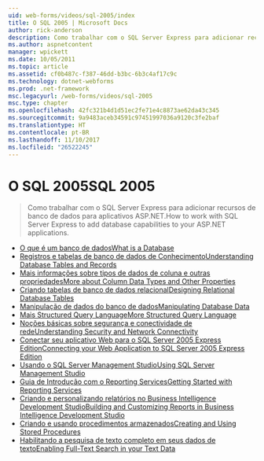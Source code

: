 ```yaml
---
uid: web-forms/videos/sql-2005/index
title: O SQL 2005 | Microsoft Docs
author: rick-anderson
description: Como trabalhar com o SQL Server Express para adicionar recursos de banco de dados para aplicativos ASP.NET.
ms.author: aspnetcontent
manager: wpickett
ms.date: 10/05/2011
ms.topic: article
ms.assetid: cf0b487c-f387-46dd-b3bc-6b3c4af17c9c
ms.technology: dotnet-webforms
ms.prod: .net-framework
msc.legacyurl: /web-forms/videos/sql-2005
msc.type: chapter
ms.openlocfilehash: 42fc321b4d1d51ec2fe71e4c8873ae62da43c345
ms.sourcegitcommit: 9a9483aceb34591c97451997036a9120c3fe2baf
ms.translationtype: HT
ms.contentlocale: pt-BR
ms.lasthandoff: 11/10/2017
ms.locfileid: "26522245"
---
```

<a name="sql-2005"></a><span data-ttu-id="6cf52-103">O SQL 2005</span><span class="sxs-lookup"><span data-stu-id="6cf52-103">SQL 2005</span></span>
====================
> <span data-ttu-id="6cf52-104">Como trabalhar com o SQL Server Express para adicionar recursos de banco de dados para aplicativos ASP.NET.</span><span class="sxs-lookup"><span data-stu-id="6cf52-104">How to work with SQL Server Express to add database capabilities to your ASP.NET applications.</span></span>


- [<span data-ttu-id="6cf52-105">O que é um banco de dados</span><span class="sxs-lookup"><span data-stu-id="6cf52-105">What is a Database</span></span>](what-is-a-database.md)
- [<span data-ttu-id="6cf52-106">Registros e tabelas de banco de dados de Conhecimento</span><span class="sxs-lookup"><span data-stu-id="6cf52-106">Understanding Database Tables and Records</span></span>](understanding-database-tables-and-records.md)
- [<span data-ttu-id="6cf52-107">Mais informações sobre tipos de dados de coluna e outras propriedades</span><span class="sxs-lookup"><span data-stu-id="6cf52-107">More about Column Data Types and Other Properties</span></span>](more-about-column-data-types-and-other-properties.md)
- [<span data-ttu-id="6cf52-108">Criando tabelas de banco de dados relacional</span><span class="sxs-lookup"><span data-stu-id="6cf52-108">Designing Relational Database Tables</span></span>](designing-relational-database-tables.md)
- [<span data-ttu-id="6cf52-109">Manipulação de dados do banco de dados</span><span class="sxs-lookup"><span data-stu-id="6cf52-109">Manipulating Database Data</span></span>](manipulating-database-data.md)
- [<span data-ttu-id="6cf52-110">Mais Structured Query Language</span><span class="sxs-lookup"><span data-stu-id="6cf52-110">More Structured Query Language</span></span>](more-structured-query-language.md)
- [<span data-ttu-id="6cf52-111">Noções básicas sobre segurança e conectividade de rede</span><span class="sxs-lookup"><span data-stu-id="6cf52-111">Understanding Security and Network Connectivity</span></span>](understanding-security-and-network-connectivity.md)
- [<span data-ttu-id="6cf52-112">Conectar seu aplicativo Web para o SQL Server 2005 Express Edition</span><span class="sxs-lookup"><span data-stu-id="6cf52-112">Connecting your Web Application to SQL Server 2005 Express Edition</span></span>](connecting-your-web-application-to-sql-server-2005-express-edition.md)
- [<span data-ttu-id="6cf52-113">Usando o SQL Server Management Studio</span><span class="sxs-lookup"><span data-stu-id="6cf52-113">Using SQL Server Management Studio</span></span>](using-sql-server-management-studio.md)
- [<span data-ttu-id="6cf52-114">Guia de Introdução com o Reporting Services</span><span class="sxs-lookup"><span data-stu-id="6cf52-114">Getting Started with Reporting Services</span></span>](getting-started-with-reporting-services.md)
- [<span data-ttu-id="6cf52-115">Criando e personalizando relatórios no Business Intelligence Development Studio</span><span class="sxs-lookup"><span data-stu-id="6cf52-115">Building and Customizing Reports in Business Intelligence Development Studio</span></span>](building-and-customizing-reports-in-business-intelligence-development-studio.md)
- [<span data-ttu-id="6cf52-116">Criando e usando procedimentos armazenados</span><span class="sxs-lookup"><span data-stu-id="6cf52-116">Creating and Using Stored Procedures</span></span>](creating-and-using-stored-procedures.md)
- [<span data-ttu-id="6cf52-117">Habilitando a pesquisa de texto completo em seus dados de texto</span><span class="sxs-lookup"><span data-stu-id="6cf52-117">Enabling Full-Text Search in your Text Data</span></span>](enabling-full-text-search-in-your-text-data.md)
